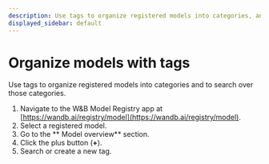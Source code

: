 ```yaml
---
description: Use tags to organize registered models into categories, and search over those categories
displayed_sidebar: default
---
```


# Organize models with tags
Use tags to organize registered models into categories and to search over those categories. 

1. Navigate to the W&B Model Registry app at [https://wandb.ai/registry/model](https://wandb.ai/registry/model).
2. Select a registered model.
2. Go to the ** Model overview** section.
3. Click the plus button (**+**).
4. Search or create a new tag.

